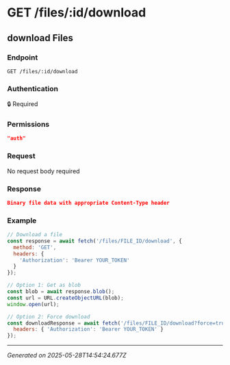 # GET /files/:id/download

## download Files

### Endpoint

```
GET /files/:id/download
```

### Authentication

🔒 Required

### Permissions

```json
"auth"
```

### Request

No request body required

### Response

```json
Binary file data with appropriate Content-Type header
```

### Example

```javascript
// Download a file
const response = await fetch('/files/FILE_ID/download', {
  method: 'GET',
  headers: {
    'Authorization': 'Bearer YOUR_TOKEN'
  }
});

// Option 1: Get as blob
const blob = await response.blob();
const url = URL.createObjectURL(blob);
window.open(url);

// Option 2: Force download
const downloadResponse = await fetch('/files/FILE_ID/download?force=true', {
  headers: { 'Authorization': 'Bearer YOUR_TOKEN' }
});
```

---

*Generated on 2025-05-28T14:54:24.677Z*
